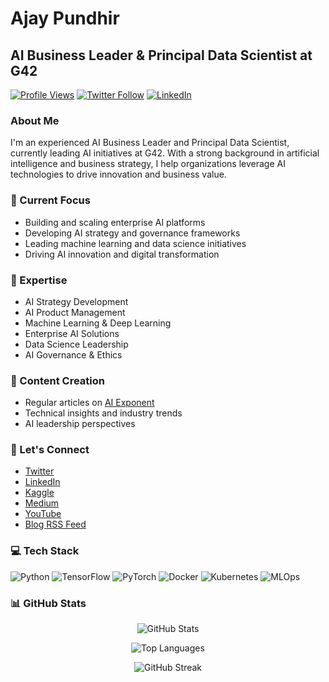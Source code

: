 # Ajay Pundhir
## AI Business Leader & Principal Data Scientist at G42

[![Profile Views](https://komarev.com/ghpvc/?username=apundhir&label=Profile%20views&color=0e75b6&style=flat)](https://github.com/apundhir)
[![Twitter Follow](https://img.shields.io/twitter/follow/ajaypundhir?logo=twitter&style=for-the-badge)](https://twitter.com/ajaypundhir)
[![LinkedIn](https://img.shields.io/badge/LinkedIn-Connect-blue?style=for-the-badge&logo=linkedin)](https://linkedin.com/in/ajaypundhir)

### About Me

I'm an experienced AI Business Leader and Principal Data Scientist, currently leading AI initiatives at G42. With a strong background in artificial intelligence and business strategy, I help organizations leverage AI technologies to drive innovation and business value.

### 🔭 Current Focus
- Building and scaling enterprise AI platforms
- Developing AI strategy and governance frameworks
- Leading machine learning and data science initiatives
- Driving AI innovation and digital transformation

### 🌟 Expertise
- AI Strategy Development
- AI Product Management
- Machine Learning & Deep Learning
- Enterprise AI Solutions
- Data Science Leadership
- AI Governance & Ethics

### 📝 Content Creation
- Regular articles on [AI Exponent](https://aiexponent.com/)
- Technical insights and industry trends
- AI leadership perspectives

### 🤝 Let's Connect
- [Twitter](https://twitter.com/ajaypundhir)
- [LinkedIn](https://linkedin.com/in/ajaypundhir)
- [Kaggle](https://kaggle.com/apundhir)
- [Medium](https://medium.com/@apundhir)
- [YouTube](https://www.youtube.com/c/ucpxmu3alqyle0wrdtikbilg)
- [Blog RSS Feed](https://aiexponent.com/feed/)

### 💻 Tech Stack
![Python](https://img.shields.io/badge/Python-Expert-blue?style=flat&logo=python)
![TensorFlow](https://img.shields.io/badge/TensorFlow-Advanced-orange?style=flat&logo=tensorflow)
![PyTorch](https://img.shields.io/badge/PyTorch-Advanced-red?style=flat&logo=pytorch)
![Docker](https://img.shields.io/badge/Docker-Proficient-blue?style=flat&logo=docker)
![Kubernetes](https://img.shields.io/badge/Kubernetes-Proficient-blue?style=flat&logo=kubernetes)
![MLOps](https://img.shields.io/badge/MLOps-Expert-green?style=flat)

### 📊 GitHub Stats

<div align="center">

![GitHub Stats](https://github-readme-stats.vercel.app/api?username=apundhir&show_icons=true&theme=radical)

![Top Languages](https://github-readme-stats.vercel.app/api/top-langs/?username=apundhir&layout=compact&theme=radical)

![GitHub Streak](https://github-readme-streak-stats.herokuapp.com/?user=apundhir&theme=radical)

</div>
